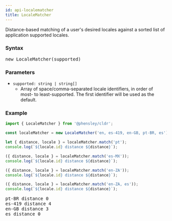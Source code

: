 ```yaml
---
id: api-localematcher
title: LocaleMatcher
---
```


Distance-based matching of a user's desired locales against a sorted list of application supported locales.

### Syntax

<pre class="syntax">
new LocaleMatcher(supported)
</pre>

### Parameters

  - <code class="def">supported: <span>string | string[]</span></code>
    - Array of space/comma-separated locale identifiers, in order of most- to least-supported. The first identifier will be used as the default.

### Example

```typescript
import { LocaleMatcher } from '@phensley/cldr';

const localeMatcher = new LocaleMatcher('en, es-419, en-GB, pt-BR, es');

let { distance, locale } = localeMatcher.match('pt');
console.log(`${locale.id} distance ${distance}`);

({ distance, locale } = localeMatcher.match('es-MX'));
console.log(`${locale.id} distance ${distance}`);

({ distance, locale } = localeMatcher.match('en-ZA'));
console.log(`${locale.id} distance ${distance}`);

({ distance, locale } = localeMatcher.match('en-ZA, es'));
console.log(`${locale.id} distance ${distance}`);
```

<pre class="output">
pt-BR distance 0
es-419 distance 4
en-GB distance 3
es distance 0
</pre>
